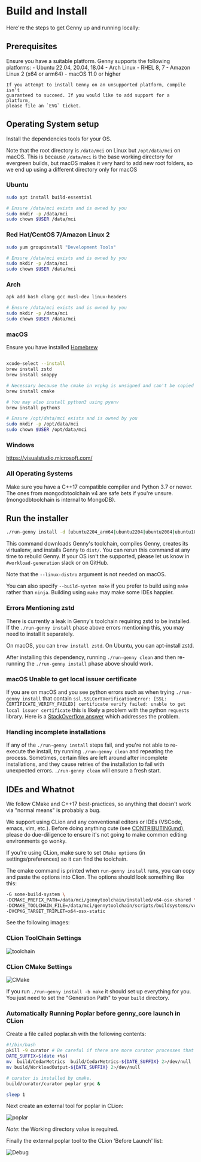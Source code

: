 # Build and Install

Here're the steps to get Genny up and running locally:

## Prerequisites

Ensure you have a suitable platform. Genny supports the following platforms:
    - Ubuntu 22.04, 20.04, 18.04
    - Arch Linux
    - RHEL 8, 7
    - Amazon Linux 2 (x64 or arm64)
    - macOS 11.0 or higher

    If you attempt to install Genny on an unsupported platform, compile isn't
    guaranteed to succeed. If you would like to add support for a platform,
    please file an `EVG` ticket.

## Operating System setup
Install the dependencies tools for your OS.

Note that the root directory is `/data/mci` on Linux but
`/opt/data/mci` on macOS. This is because `/data/mci` is
the base working directory for evergreen builds, but
macOS makes it very hard to add new root folders, so
we end up using a different directory only for macOS

### Ubuntu
```sh
sudo apt install build-essential

# Ensure /data/mci exists and is owned by you
sudo mkdir -p /data/mci
sudo chown $USER /data/mci
```

### Red Hat/CentOS 7/Amazon Linux 2
```sh
sudo yum groupinstall "Development Tools"

# Ensure /data/mci exists and is owned by you
sudo mkdir -p /data/mci
sudo chown $USER /data/mci
```
### Arch

```sh
apk add bash clang gcc musl-dev linux-headers

# Ensure /data/mci exists and is owned by you
sudo mkdir -p /data/mci
sudo chown $USER /data/mci
```

### macOS

Ensure you have installed [Homebrew](https://brew.sh/)

```sh

xcode-select --install
brew install zstd
brew install snappy

# Necessary because the cmake in vcpkg is unsigned and can't be copied between machines
brew install cmake

# You may also install python3 using pyenv
brew install python3

# Ensure /opt/data/mci exists and is owned by you
sudo mkdir -p /opt/data/mci
sudo chown $USER /opt/data/mci

```

### Windows

<https://visualstudio.microsoft.com/>

### All Operating Systems

Make sure you have a C++17 compatible compiler and Python 3.7 or newer.
The ones from mongodbtoolchain v4 are safe bets if you're
unsure. (mongodbtoolchain is internal to MongoDB).


## Run the installer
```sh
./run-genny install -d [ubuntu2204_arm64|ubuntu2204|ubuntu2004|ubuntu1804|ubuntu1604|archlinux|rhel8|rhel70|rhel62|amazon2|not-linux]
```

This command downloads Genny's toolchain, compiles Genny, creates its
virtualenv, and installs Genny to `dist/`. You can rerun this command
at any time to rebuild Genny. If your OS isn't the supported, please let us know in
`#workload-generation` slack or on GitHub.

Note that the `--linux-distro` argument is not needed on macOS.

You can also specify `--build-system make` if you prefer to build
using `make` rather than `ninja`. Building using `make` may make
some IDEs happier.

### Errors Mentioning zstd
There is currently a leak in Genny's toolchain requiring zstd to be installed.
If the `./run-genny install` phase above errors mentioning this, you may need to install it separately.
    
On macOS, you can `brew install zstd`. On Ubuntu, you can apt-install zstd.

After installing this dependency, running `./run-genny clean` and then re-running the `./run-genny install` phase above should work.

### macOS Unable to get local issuer certificate
If you are on macOS and you see python errors such as when trying `./run-genny install` that contain `ssl.SSLCertVerificationError: [SSL: CERTIFICATE_VERIFY_FAILED] certificate verify failed: unable to get local issuer certificate` this is likely a problem with the python `requests` library. Here is a [StackOverflow answer](https://stackoverflow.com/questions/44649449/brew-installation-of-python-3-6-1-ssl-certificate-verify-failed-certificate/44649450#44649450) which addresses the problem.

### Handling incomplete installations
If any of the `./run-genny install` steps fail, and you're not able to re-execute the install, try running `./run-genny clean` and repeating the process.
Sometimes, certain files are left around after incomplete installations, and they cause retries of the installation to fail with unexpected errors.
`./run-genny clean` will ensure a fresh start.

## IDEs and Whatnot

We follow CMake and C++17 best-practices, so anything that doesn't work
via "normal means" is probably a bug.

We support using CLion and any conventional editors or IDEs (VSCode,
emacs, vim, etc.). Before doing anything cute (see
[CONTRIBUTING.md](./CONTRIBUTING.md)), please do due-diligence to ensure
it's not going to make common editing environments go wonky.

If you're using CLion, make sure to set `CMake options`
(in settings/preferences) so it can find the toolchain.

The cmake command is printed when `run-genny install` runs, you can
copy and paste the options into Clion. The options
should look something like this:

```bash
-G some-build-system \
-DCMAKE_PREFIX_PATH=/data/mci/gennytoolchain/installed/x64-osx-shared \
-DCMAKE_TOOLCHAIN_FILE=/data/mci/gennytoolchain/scripts/buildsystems/vcpkg.cmake \
-DVCPKG_TARGET_TRIPLET=x64-osx-static
```

See the following images:

### CLion ToolChain Settings

![toolchain](https://user-images.githubusercontent.com/22506/112030965-b9659500-8b32-11eb-9fa4-523640f4c95a.png?raw=true "Toolchains Settings")

### CLion CMake Settings

![CMake](https://user-images.githubusercontent.com/22506/112030931-ac48a600-8b32-11eb-9a09-0f3fd9138c8e.png?raw=true "Cmake Settings")

If you run `./run-genny install -b make` it should set up everything for you.
You just need to set the "Generation Path" to your `build` directory.

### Automatically Running Poplar before genny_core launch in CLion

Create a file called poplar.sh with the following contents:

```bash
#!/bin/bash
pkill -9 curator # Be careful if there are more curator processes that should be kept. 
DATE_SUFFIX=$(date +%s)
mv  build/CedarMetrics  build/CedarMetrics-${DATE_SUFFIX} 2>/dev/null
mv build/WorkloadOutput-${DATE_SUFFIX} 2>/dev/null

# curator is installed by cmake.
build/curator/curator poplar grpc &

sleep 1
```

Next create an external tool for poplar in CLion:

![poplar](https://user-images.githubusercontent.com/22506/112030958-b66aa480-8b32-11eb-9857-593adb3e9832.png?raw=true "Poplar External tool")

*Note*: the Working directory value is required. 

Finally the external poplar tool to the CLion 'Before Launch' list:

![Debug](https://user-images.githubusercontent.com/22506/112030946-b23e8700-8b32-11eb-9c40-a455355969bd.png?raw=true "Debug Before Launch.")
